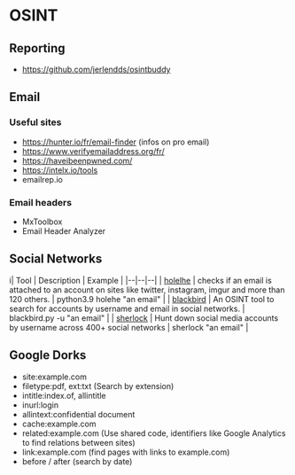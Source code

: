 # OSINT

## Reporting

 - https://github.com/jerlendds/osintbuddy

## Email

### Useful sites

 - https://hunter.io/fr/email-finder (infos on pro email)
 - https://www.verifyemailaddress.org/fr/
 - https://haveibeenpwned.com/
 - https://intelx.io/tools
 - emailrep.io

### Email headers

 - MxToolbox
 - Email Header Analyzer

## Social Networks

i| Tool | Description | Example |
|--|--|--|
| [holelhe](https://github.com/megadose/holehe) | checks if an email is attached to an account on sites like twitter, instagram, imgur and more than 120 others. | python3.9 holehe "an email" |
| [blackbird](https://p1ngul1n0.gitbook.io/blackbird) |  An OSINT tool to search for accounts by username and email in social networks. | blackbird.py -u "an email" |
| [sherlock](https://github.com/sherlock-project/sherlock) |  Hunt down social media accounts by username across 400+ social networks | sherlock "an email" |

## Google Dorks

 - site:example.com
 - filetype:pdf, ext:txt (Search by extension)
 - intitle:index.of, allintitle
 - inurl:login
 - allintext:confidential document
 - cache:example.com
 - related:example.com (Use shared code, identifiers like Google Analytics to find relations between sites)
 - link:example.com (find pages with links to example.com)
 - before / after (search by date)

